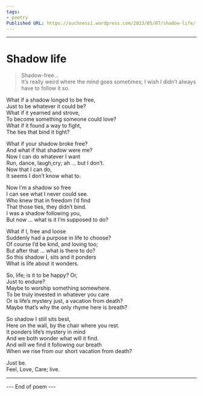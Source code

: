 ```yaml
---
tags: 
- poetry
Published URL: https://suchness1.wordpress.com/2023/05/07/shadow-life/
---
```

---  
  
# Shadow life  
> Shadow-free…  
It’s really weird where the mind goes sometimes; I wish I didn’t always have to follow it so.  


What if a shadow longed to be free,  
Just to be whatever it could be?  
What if it yearned and strove,  
To become something someone could love?  
What if it found a way to fight,  
The ties that bind it tight?  
  
What if your shadow broke free?  
And what if that shadow were me?  
Now I can do whatever I want  
Run, dance, laugh,cry; ah … but I don’t.  
Now that I can do,  
It seems I don’t know what to.  
  
Now I’m a shadow so free  
I can see what I never could see.  
Who knew that in freedom I’d find  
That those ties, they didn’t bind.  
I was a shadow following you,   
But now … what is it I’m supposed to do?  
  
What if I, free and loose  
Suddenly had a purpose in life to choose?  
Of course I’d be kind, and loving too;  
But after that … what is there to do?  
So this shadow I, sits and it ponders  
What is life about it wonders.  
  
So, life; is it to be happy? Or,  
Just to endure?  
Maybe to worship something somewhere.  
To be truly invested in whatever you care  
Or is life’s mystery just, a vacation from death?  
Maybe that’s why the only rhyme here is breath?  
  
So shadow I still sits best,  
Here on the wall, by the chair where you rest.  
It ponders life’s mystery in mind  
And we both wonder what will it find.  
And will we find it following our breath  
When we rise from our short vacation from death?  
  
Just be.  
Feel, Love, Care; live.  
  
  
---  
 --- End of poem ---